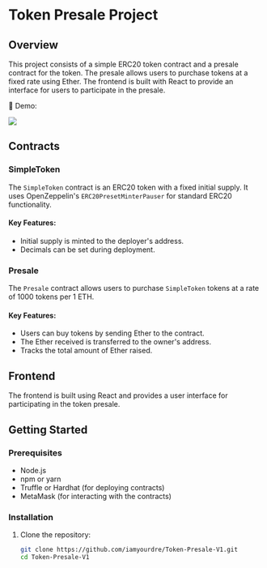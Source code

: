 # Token Presale Project

## Overview

This project consists of a simple ERC20 token contract and a presale contract for the token. The presale allows users to purchase tokens at a fixed rate using Ether. The frontend is built with React to provide an interface for users to participate in the presale.

🔗 Demo:

[![](https://img.shields.io/badge/token_presale_v1-vercel_app-red)](https://token-presale-v1.vercel.app/)

## Contracts

### SimpleToken

The `SimpleToken` contract is an ERC20 token with a fixed initial supply. It uses OpenZeppelin's `ERC20PresetMinterPauser` for standard ERC20 functionality.

#### Key Features:
- Initial supply is minted to the deployer's address.
- Decimals can be set during deployment.

### Presale

The `Presale` contract allows users to purchase `SimpleToken` tokens at a rate of 1000 tokens per 1 ETH.

#### Key Features:
- Users can buy tokens by sending Ether to the contract.
- The Ether received is transferred to the owner's address.
- Tracks the total amount of Ether raised.

## Frontend

The frontend is built using React and provides a user interface for participating in the token presale.

## Getting Started

### Prerequisites

- Node.js
- npm or yarn
- Truffle or Hardhat (for deploying contracts)
- MetaMask (for interacting with the contracts)

### Installation

1. Clone the repository:
   ```bash
   git clone https://github.com/iamyourdre/Token-Presale-V1.git
   cd Token-Presale-V1
